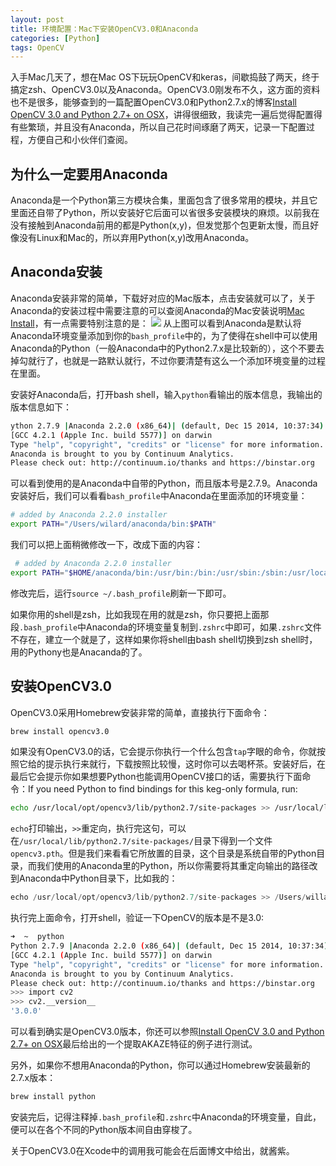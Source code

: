 ```yaml
---
layout: post
title: 环境配置：Mac下安装OpenCV3.0和Anaconda
categories: [Python]
tags: OpenCV
---
```


入手Mac几天了，想在Mac OS下玩玩OpenCV和keras，间歇捣鼓了两天，终于搞定zsh、OpenCV3.0以及Anaconda。OpenCV3.0刚发布不久，这方面的资料也不是很多，能够查到的一篇配置OpenCV3.0和Python2.7.x的博客[Install OpenCV 3.0 and Python 2.7+ on OSX](https://www.pyimagesearch.com/2015/06/15/install-opencv-3-0-and-python-2-7-on-osx/)，讲得很细致，我读完一遍后觉得配置得有些繁琐，并且没有Anaconda，所以自己花时间琢磨了两天，记录一下配置过程，方便自己和小伙伴们查阅。

## 为什么一定要用Anaconda

Anaconda是一个Python第三方模块合集，里面包含了很多常用的模块，并且它里面还自带了Python，所以安装好它后面可以省很多安装模块的麻烦。以前我在没有接触到Anaconda前用的都是Python(x,y)，但发觉那个包更新太慢，而且好像没有Linux和Mac的，所以弃用Python(x,y)改用Anaconda。

## Anaconda安装
Anaconda安装非常的简单，下载好对应的Mac版本，点击安装就可以了，关于Anaconda的安装过程中需要注意的可以查阅Anaconda的Mac安装说明[Mac Install](http://docs.continuum.io/anaconda/install.html)，有一点需要特别注意的是：
![](http://docs.continuum.io/_images/pathoption.png)
从上图可以看到Anaconda是默认将Anaconda环境变量添加到你的`bash_profile`中的，为了使得在shell中可以使用Anaconda的Python（一般Anaconda中的Python2.7.x是比较新的），这个不要去掉勾就行了，也就是一路默认就行，不过你要清楚有这么一个添加环境变量的过程在里面。

安装好Anaconda后，打开bash shell，输入`python`看输出的版本信息，我输出的版本信息如下：

```sh
ython 2.7.9 |Anaconda 2.2.0 (x86_64)| (default, Dec 15 2014, 10:37:34)
[GCC 4.2.1 (Apple Inc. build 5577)] on darwin
Type "help", "copyright", "credits" or "license" for more information.
Anaconda is brought to you by Continuum Analytics.
Please check out: http://continuum.io/thanks and https://binstar.org
```

可以看到使用的是Anaconda中自带的Python，而且版本号是2.7.9。Anaconda安装好后，我们可以看看`bash_profile`中Anaconda在里面添加的环境变量：

```sh
# added by Anaconda 2.2.0 installer
export PATH="/Users/wilard/anaconda/bin:$PATH"
```

我们可以把上面稍微修改一下，改成下面的内容：

```sh
 # added by Anaconda 2.2.0 installer
export PATH="$HOME/anaconda/bin:/usr/bin:/bin:/usr/sbin:/sbin:/usr/local/bin    :$PATH"
```

修改完后，运行`source ~/.bash_profile`刷新一下即可。

如果你用的shell是zsh，比如我现在用的就是zsh，你只要把上面那段`.bash_profile`中Anaconda的环境变量复制到`.zshrc`中即可，如果`.zshrc`文件不存在，建立一个就是了，这样如果你将shell由bash shell切换到zsh shell时，用的Pythony也是Anacanda的了。

## 安装OpenCV3.0
OpenCV3.0采用Homebrew安装非常的简单，直接执行下面命令：

```sh
brew install opencv3.0
```

如果没有OpenCV3.0的话，它会提示你执行一个什么包含`tap`字眼的命令，你就按照它给的提示执行来就行，下载按照比较慢，这时你可以去喝杯茶。安装好后，在最后它会提示你如果想要Python也能调用OpenCV接口的话，需要执行下面命令：If you need Python to find bindings for this keg-only formula, run:

```sh
echo /usr/local/opt/opencv3/lib/python2.7/site-packages >> /usr/local/lib/python2.7/site-packages/opencv3.pth
```

`echo`打印输出，`>>`重定向，执行完这句，可以在`/usr/local/lib/python2.7/site-packages/`目录下得到一个文件`opencv3.pth`。但是我们来看看它所放置的目录，这个目录是系统自带的Python目录，而我们使用的Anaconda里的Python，所以你需要将其重定向输出的路径改到Anaconda中Python目录下，比如我的：

```python
echo /usr/local/opt/opencv3/lib/python2.7/site-packages >> /Users/willard/anaconda/lib/python2.7/site-packages/opencv3.pth
```

执行完上面命令，打开shell，验证一下OpenCV的版本是不是3.0:

```sh
➜  ~  python
Python 2.7.9 |Anaconda 2.2.0 (x86_64)| (default, Dec 15 2014, 10:37:34)
[GCC 4.2.1 (Apple Inc. build 5577)] on darwin
Type "help", "copyright", "credits" or "license" for more information.
Anaconda is brought to you by Continuum Analytics.
Please check out: http://continuum.io/thanks and https://binstar.org
>>> import cv2
>>> cv2.__version__
'3.0.0'
```

可以看到确实是OpenCV3.0版本，你还可以参照[Install OpenCV 3.0 and Python 2.7+ on OSX](https://www.pyimagesearch.com/2015/06/15/install-opencv-3-0-and-python-2-7-on-osx/)最后给出的一个提取AKAZE特征的例子进行测试。

另外，如果你不想用Anaconda的Python，你可以通过Homebrew安装最新的2.7.x版本：

```sh
brew install python
```

安装完后，记得注释掉`.bash_profile`和`.zshrc`中Anaconda的环境变量，自此，便可以在各个不同的Python版本间自由穿梭了。

关于OpenCV3.0在Xcode中的调用我可能会在后面博文中给出，就酱紫。

